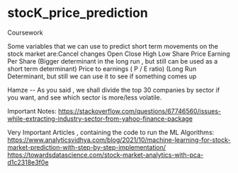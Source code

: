 # stocK_price_prediction
Coursework




Some variables that we can use to predict short term movements on the stock market are:Cancel changes
Open 
Close
High
Low 
Share Price
Earning Per Share  (Bigger determinant in the long run , but still can be used as a short term determinant)
Price to earnings ( P / E ratio) (Long Run Determinant, but still we can use it to see if something comes up 


Hamze -- As you said , we shall divide the top 30 companies by sector if you want, and see which sector is more/less volatile.







Important Notes:
https://stackoverflow.com/questions/67746560/issues-while-extracting-industry-sector-from-yahoo-finance-package





Very Important Articles , containing the code to run the ML Algorithms:
https://www.analyticsvidhya.com/blog/2021/10/machine-learning-for-stock-market-prediction-with-step-by-step-implementation/
https://towardsdatascience.com/stock-market-analytics-with-pca-d1c2318e3f0e
